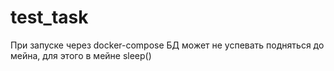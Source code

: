 # test_task

При запуске через docker-compose БД может не успевать подняться до мейна, для этого в мейне sleep()
